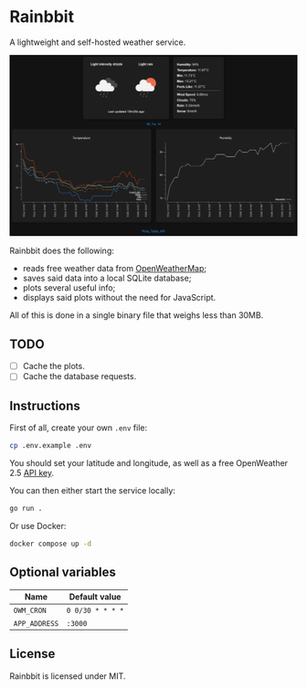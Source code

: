 # Rainbbit
A lightweight and self-hosted weather service.

![Desktop screenshot](/screenshots/desktop.png "Desktop")

Rainbbit does the following:
* reads free weather data from [OpenWeatherMap](https://openweathermap.org/);
* saves said data into a local SQLite database;
* plots several useful info;
* displays said plots without the need for JavaScript.

All of this is done in a single binary file that weighs less than 30MB.

## TODO
- [ ] Cache the plots.
- [ ] Cache the database requests.

## Instructions
First of all, create your own `.env` file:
```sh
cp .env.example .env
```

You should set your latitude and longitude, as well as a free OpenWeather 2.5 [API key](https://home.openweathermap.org/api_keys).

You can then either start the service locally:
```sh
go run .
```

Or use Docker:
```sh
docker compose up -d
```

## Optional variables
 Name        | Default value
-------------|----------------
`OWM_CRON`   |`0 0/30 * * * *`
`APP_ADDRESS`|`:3000`

## License
Rainbbit is licensed under MIT.
